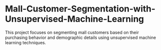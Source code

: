 # Mall-Customer-Segmentation-with-Unsupervised-Machine-Learning
This project focuses on segmenting mall customers based on their purchasing behavior and demographic details using unsupervised machine learning techniques. 
